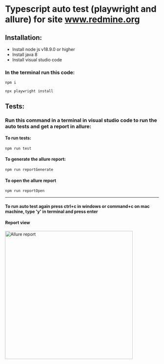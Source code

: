 # Typescript auto test (playwright and allure) for site www.redmine.org 

## Installation: 
- Install node js v18.9.0 or higher
- Install java 8
- Install visual studio code

### In the terminal run this code:
```
npm i
```
```
npx playwright install
```

## Tests:
### Run this command in a terminal in visual studio code to run the auto tests and get a report in allure:

#### To run tests:
```
npm run test
```

#### To generate the allure report:
```
npm run reportGenerate 
```

#### To open the allure report
```
npm run reportOpen
```
---
#### To run auto test again press ctrl+c in windows or command+c on mac machine, type 'y' in terminal and press enter 

#### Report view
<img width="418" alt="Allure report" src="https://live.staticflickr.com/65535/52418281533_b8c6140b70.jpg">

